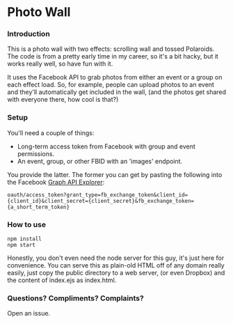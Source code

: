 # Photo Wall
### Introduction
This is a photo wall with two effects: scrolling wall and tossed Polaroids. The code is from a pretty early time in my career, so it's a bit hacky, but it works really well, so have fun with it.

It uses the Facebook API to grab photos from either an event or a group on each effect load.  So, for example, people can upload photos to an event and they'll automatically get included in the wall, (and the photos get shared with everyone there, how cool is that?)

### Setup
You'll need a couple of things:
* Long-term access token from Facebook with group and event permissions.
* An event, group, or other FBID with an 'images' endpoint.

You provide the latter.  The former you can get by pasting the following into the Facebook [Graph API Explorer](https://developers.facebook.com/tools/explorer/):

    oauth/access_token?grant_type=fb_exchange_token&client_id={client_id}&client_secret={client_secret}&fb_exchange_token={a_short_term_token}

### How to use

    npm install
    npm start

Honestly, you don't even need the node server for this guy, it's just here for convenience.  You can serve this as plain-old HTML off of any domain really easily, just copy the public directory to a web server, (or even Dropbox) and the content of index.ejs as index.html.

### Questions? Compliments? Complaints?

Open an issue.
